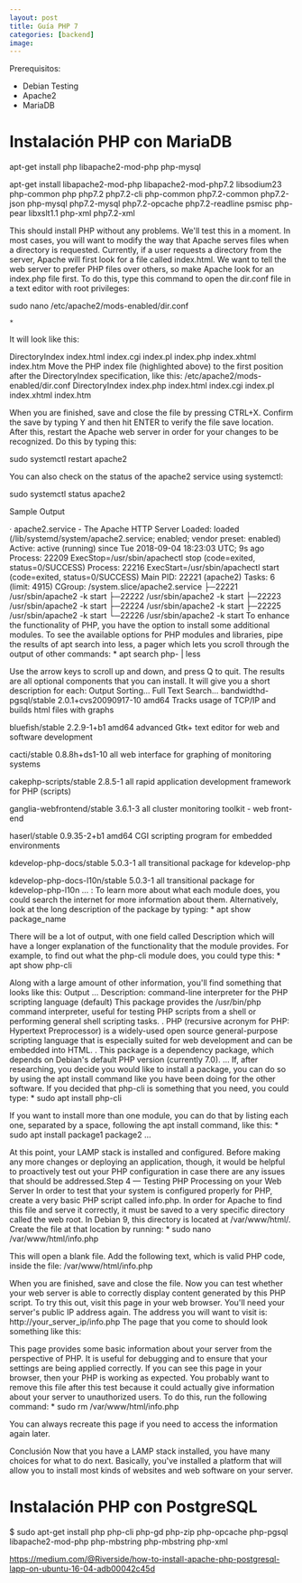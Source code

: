 ```yaml
---
layout: post
title: Guía PHP 7
categories: [backend]
image: 
---
```



Prerequisitos:
* Debian Testing
* Apache2
* MariaDB

# Instalación PHP con MariaDB

apt-get install php libapache2-mod-php php-mysql


apt-get install libapache2-mod-php libapache2-mod-php7.2 libsodium23 php-common php php7.2 php7.2-cli php-common php7.2-common php7.2-json php-mysql php7.2-mysql php7.2-opcache php7.2-readline psmisc php-pear libxslt1.1 php-xml php7.2-xml

This should install PHP without any problems. We'll test this in a moment.
In most cases, you will want to modify the way that Apache serves files when a directory is requested. Currently, if a user requests a directory from the server, Apache will first look for a file called index.html. We want to tell the web server to prefer PHP files over others, so make Apache look for an index.php file first.
To do this, type this command to open the dir.conf file in a text editor with root privileges:


sudo nano /etc/apache2/mods-enabled/dir.conf

	* 
It will look like this:




<IfModule mod_dir.c>
   DirectoryIndex index.html index.cgi index.pl index.php index.xhtml index.htm
</IfModule>
Move the PHP index file (highlighted above) to the first position after the DirectoryIndex specification, like this:
/etc/apache2/mods-enabled/dir.conf
<IfModule mod_dir.c>
   DirectoryIndex index.php index.html index.cgi index.pl index.xhtml index.htm
</IfModule>


When you are finished, save and close the file by pressing CTRL+X. Confirm the save by typing Y and then hit ENTER to verify the file save location.
After this, restart the Apache web server in order for your changes to be recognized. Do this by typing this:


sudo systemctl restart apache2

You can also check on the status of the apache2 service using systemctl:

sudo systemctl status apache2

Sample Output

· apache2.service - The Apache HTTP Server
  Loaded: loaded (/lib/systemd/system/apache2.service; enabled; vendor preset: enabled)
  Active: active (running) since Tue 2018-09-04 18:23:03 UTC; 9s ago
  Process: 22209 ExecStop=/usr/sbin/apachectl stop (code=exited, status=0/SUCCESS)
  Process: 22216 ExecStart=/usr/sbin/apachectl start (code=exited, status=0/SUCCESS)
Main PID: 22221 (apache2)
   Tasks: 6 (limit: 4915)
  CGroup: /system.slice/apache2.service
          ├─22221 /usr/sbin/apache2 -k start
          ├─22222 /usr/sbin/apache2 -k start
          ├─22223 /usr/sbin/apache2 -k start
          ├─22224 /usr/sbin/apache2 -k start
          ├─22225 /usr/sbin/apache2 -k start
          └─22226 /usr/sbin/apache2 -k start
To enhance the functionality of PHP, you have the option to install some additional modules. To see the available options for PHP modules and libraries, pipe the results of apt search into less, a pager which lets you scroll through the output of other commands:
	* 
apt search php- | less


Use the arrow keys to scroll up and down, and press Q to quit.
The results are all optional components that you can install. It will give you a short description for each:
Output
Sorting...
Full Text Search...
bandwidthd-pgsql/stable 2.0.1+cvs20090917-10 amd64
  Tracks usage of TCP/IP and builds html files with graphs

bluefish/stable 2.2.9-1+b1 amd64
  advanced Gtk+ text editor for web and software development

cacti/stable 0.8.8h+ds1-10 all
  web interface for graphing of monitoring systems

cakephp-scripts/stable 2.8.5-1 all
  rapid application development framework for PHP (scripts)

ganglia-webfrontend/stable 3.6.1-3 all
  cluster monitoring toolkit - web front-end

haserl/stable 0.9.35-2+b1 amd64
  CGI scripting program for embedded environments

kdevelop-php-docs/stable 5.0.3-1 all
  transitional package for kdevelop-php

kdevelop-php-docs-l10n/stable 5.0.3-1 all
  transitional package for kdevelop-php-l10n
…
:
To learn more about what each module does, you could search the internet for more information about them. Alternatively, look at the long description of the package by typing:
	* 
apt show package_name


There will be a lot of output, with one field called Description which will have a longer explanation of the functionality that the module provides.
For example, to find out what the php-cli module does, you could type this:
	* 
apt show php-cli


Along with a large amount of other information, you'll find something that looks like this:
Output
…
Description: command-line interpreter for the PHP scripting language (default)
This package provides the /usr/bin/php command interpreter, useful for
testing PHP scripts from a shell or performing general shell scripting tasks.
.
PHP (recursive acronym for PHP: Hypertext Preprocessor) is a widely-used
open source general-purpose scripting language that is especially suited
for web development and can be embedded into HTML.
.
This package is a dependency package, which depends on Debian's default
PHP version (currently 7.0).
…
If, after researching, you decide you would like to install a package, you can do so by using the apt install command like you have been doing for the other software.
If you decided that php-cli is something that you need, you could type:
	* 
sudo apt install php-cli


If you want to install more than one module, you can do that by listing each one, separated by a space, following the apt install command, like this:
	* 
sudo apt install package1 package2 ...


At this point, your LAMP stack is installed and configured. Before making any more changes or deploying an application, though, it would be helpful to proactively test out your PHP configuration in case there are any issues that should be addressed.Step 4 — Testing PHP Processing on your Web Server
In order to test that your system is configured properly for PHP, create a very basic PHP script called info.php. In order for Apache to find this file and serve it correctly, it must be saved to a very specific directory called the web root.
In Debian 9, this directory is located at /var/www/html/. Create the file at that location by running:
	* 
sudo nano /var/www/html/info.php


This will open a blank file. Add the following text, which is valid PHP code, inside the file:
/var/www/html/info.php
<?php
phpinfo();
?>
When you are finished, save and close the file.
Now you can test whether your web server is able to correctly display content generated by this PHP script. To try this out, visit this page in your web browser. You'll need your server's public IP address again.
The address you will want to visit is:
http://your_server_ip/info.php
The page that you come to should look something like this:

This page provides some basic information about your server from the perspective of PHP. It is useful for debugging and to ensure that your settings are being applied correctly.
If you can see this page in your browser, then your PHP is working as expected.
You probably want to remove this file after this test because it could actually give information about your server to unauthorized users. To do this, run the following command:
	* 
sudo rm /var/www/html/info.php


You can always recreate this page if you need to access the information again later.

Conclusión
Now that you have a LAMP stack installed, you have many choices for what to do next. Basically, you've installed a platform that will allow you to install most kinds of websites and web software on your server.


# Instalación PHP con PostgreSQL


$ sudo apt-get install php php-cli php-gd php-zip php-opcache php-pgsql libapache2-mod-php php-mbstring php-mbstring php-xml


https://medium.com/@Riverside/how-to-install-apache-php-postgresql-lapp-on-ubuntu-16-04-adb00042c45d